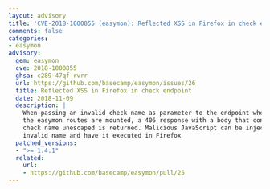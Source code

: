 ```yaml
---
layout: advisory
title: 'CVE-2018-1000855 (easymon): Reflected XSS in Firefox in check endpoint'
comments: false
categories:
- easymon
advisory:
  gem: easymon
  cve: 2018-1000855
  ghsa: c289-47qf-rvrr
  url: https://github.com/basecamp/easymon/issues/26
  title: Reflected XSS in Firefox in check endpoint
  date: 2018-11-09
  description: |
    When passing an invalid check name as parameter to the endpoint where
    the easymon routes are mounted, a 406 response with a body that contains the invalid
    check name unescaped is returned. Malicious JavaScript can be injected into that
    invalid name and have it executed in Firefox
  patched_versions:
  - ">= 1.4.1"
  related:
    url:
    - https://github.com/basecamp/easymon/pull/25
---
```

